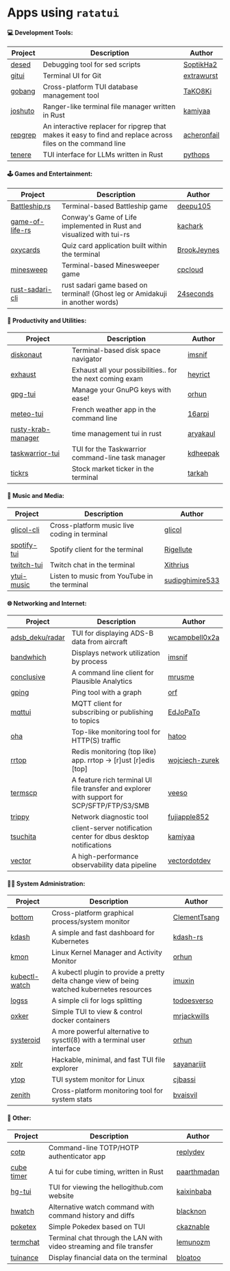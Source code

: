# Apps using `ratatui`

#### 💻 Development Tools:

| Project                                           | Description                                                                                                 | Author                                        |
| ------------------------------------------------- | ----------------------------------------------------------------------------------------------------------- | --------------------------------------------- |
| [desed](https://github.com/SoptikHa2/desed)       | Debugging tool for sed scripts                                                                              | [SoptikHa2](https://github.com/SoptikHa2)     |
| [gitui](https://github.com/extrawurst/gitui)      | Terminal UI for Git                                                                                         | [extrawurst](https://github.com/extrawurst)   |
| [gobang](https://github.com/TaKO8Ki/gobang)       | Cross-platform TUI database management tool                                                                 | [TaKO8Ki](https://github.com/TaKO8Ki)         |
| [joshuto](https://github.com/kamiyaa/joshuto)     | Ranger-like terminal file manager written in Rust                                                           | [kamiyaa](https://github.com/kamiyaa)         |
| [repgrep](https://github.com/acheronfail/repgrep) | An interactive replacer for ripgrep that makes it easy to find and replace across files on the command line | [acheronfail](https://github.com/acheronfail) |
| [tenere](https://github.com/pythops/tenere)       | TUI interface for LLMs written in Rust                                                                      | [pythops](https://github.com/pythops)         |

#### 🕹️ Games and Entertainment:

| Project                                                         | Description                                                                   | Author                                        |
| --------------------------------------------------------------- | ----------------------------------------------------------------------------- | --------------------------------------------- |
| [Battleship.rs](https://github.com/deepu105/battleship-rs)      | Terminal-based Battleship game                                                | [deepu105](https://github.com/deepu105)       |
| [game-of-life-rs](https://github.com/kachark/game-of-life-rs)   | Conway's Game of Life implemented in Rust and visualized with tui-rs          | [kachark](https://github.com/kachark)         |
| [oxycards](https://github.com/BrookJeynes/oxycards)             | Quiz card application built within the terminal                               | [BrookJeynes](https://github.com/BrookJeynes) |
| [minesweep](https://github.com/cpcloud/minesweep-rs)            | Terminal-based Minesweeper game                                               | [cpcloud](https://github.com/cpcloud)         |
| [rust-sadari-cli](https://github.com/24seconds/rust-sadari-cli) | rust sadari game based on terminal! (Ghost leg or Amidakuji in another words) | [24seconds](https://github.com/24seconds)     |

#### 🚀 Productivity and Utilities:

| Project                                                              | Description                                               | Author                                  |
| -------------------------------------------------------------------- | --------------------------------------------------------- | --------------------------------------- |
| [diskonaut](https://github.com/imsnif/diskonaut)                     | Terminal-based disk space navigator                       | [imsnif](https://github.com/imsnif)     |
| [exhaust](https://github.com/heyrict/exhaust)                        | Exhaust all your possibilities.. for the next coming exam | [heyrict](https://github.com/heyrict)   |
| [gpg-tui](https://github.com/orhun/gpg-tui)                          | Manage your GnuPG keys with ease!                         | [orhun](https://github.com/orhun)       |
| [meteo-tui](https://github.com/16arpi/meteo-tui)                     | French weather app in the command line                    | [16arpi](https://github.com/16arpi)     |
| [rusty-krab-manager](https://github.com/aryakaul/rusty-krab-manager) | time management tui in rust                               | [aryakaul](https://github.com/aryakaul) |
| [taskwarrior-tui](https://github.com/kdheepak/taskwarrior-tui)       | TUI for the Taskwarrior command-line task manager         | [kdheepak](https://github.com/kdheepak) |
| [tickrs](https://github.com/tarkah/tickrs)                           | Stock market ticker in the terminal                       | [tarkah](https://github.com/tarkah)     |

#### 🎼 Music and Media:

| Project                                                     | Description                                  | Author                                                |
| ----------------------------------------------------------- | -------------------------------------------- | ----------------------------------------------------- |
| [glicol-cli](https://github.com/glicol/glicol-cli)          | Cross-platform music live coding in terminal | [glicol](https://github.com/glicol)                   |
| [spotify-tui](https://github.com/Rigellute/spotify-tui)     | Spotify client for the terminal              | [Rigellute](https://github.com/Rigellute)             |
| [twitch-tui](https://github.com/Xithrius/twitch-tui)        | Twitch chat in the terminal                  | [Xithrius](https://github.com/Xithrius)               |
| [ytui-music](https://github.com/sudipghimire533/ytui-music) | Listen to music from YouTube in the terminal | [sudipghimire533](https://github.com/sudipghimire533) |

#### 🌐 Networking and Internet:

| Project                                                                 | Description                                                                                | Author                                              |
| ----------------------------------------------------------------------- | ------------------------------------------------------------------------------------------ | --------------------------------------------------- |
| [adsb_deku/radar](https://github.com/wcampbell0x2a/adsb_deku#radar-tui) | TUI for displaying ADS-B data from aircraft                                                | [wcampbell0x2a](https://github.com/wcampbell0x2a)   |
| [bandwhich](https://github.com/imsnif/bandwhich)                        | Displays network utilization by process                                                    | [imsnif](https://github.com/imsnif)                 |
| [conclusive](https://github.com/mrusme/conclusive)                      | A command line client for Plausible Analytics                                              | [mrusme](https://github.com/mrusme)                 |
| [gping](https://github.com/orf/gping/)                                  | Ping tool with a graph                                                                     | [orf](https://github.com/orf)                       |
| [mqttui](https://github.com/EdJoPaTo/mqttui)                            | MQTT client for subscribing or publishing to topics                                        | [EdJoPaTo](https://github.com/EdJoPaTo)             |
| [oha](https://github.com/hatoo/oha)                                     | Top-like monitoring tool for HTTP(S) traffic                                               | [hatoo](https://github.com/hatoo)                   |
| [rrtop](https://github.com/wojciech-zurek/rrtop)                        | Redis monitoring (top like) app. rrtop -> [r]ust [r]edis [top]                             | [wojciech-zurek](https://github.com/wojciech-zurek) |
| [termscp](https://github.com/veeso/termscp)                             | A feature rich terminal UI file transfer and explorer with support for SCP/SFTP/FTP/S3/SMB | [veeso](https://github.com/veeso)                   |
| [trippy](https://github.com/fujiapple852/trippy)                        | Network diagnostic tool                                                                    | [fujiapple852](https://github.com/fujiapple852)     |
| [tsuchita](https://github.com/kamiyaa/tsuchita)                         | client-server notification center for dbus desktop notifications                           | [kamiyaa](https://github.com/kamiyaa)               |
| [vector](https://github.com/vectordotdev/vector)                        | A high-performance observability data pipeline                                             | [vectordotdev](https://github.com/vectordotdev)     |

#### 👨‍💻 System Administration:

| Project                                                  | Description                                                                                  | Author                                          |
| -------------------------------------------------------- | -------------------------------------------------------------------------------------------- | ----------------------------------------------- |
| [bottom](https://github.com/ClementTsang/bottom)         | Cross-platform graphical process/system monitor                                              | [ClementTsang](https://github.com/ClementTsang) |
| [kdash](https://github.com/kdash-rs/kdash)               | A simple and fast dashboard for Kubernetes                                                   | [kdash-rs](https://github.com/kdash-rs)         |
| [kmon](https://github.com/orhun/kmon)                    | Linux Kernel Manager and Activity Monitor                                                    | [orhun](https://github.com/orhun)               |
| [kubectl-watch](https://github.com/imuxin/kubectl-watch) | A kubectl plugin to provide a pretty delta change view of being watched kubernetes resources | [imuxin](https://github.com/imuxin)             |
| [logss](https://github.com/todoesverso/logss)            | A simple cli for logs splitting                                                              | [todoesverso](https://github.com/todoesverso)   |
| [oxker](https://github.com/mrjackwills/oxker)            | Simple TUI to view & control docker containers                                               | [mrjackwills](https://github.com/mrjackwills)   |
| [systeroid](https://github.com/orhun/systeroid)          | A more powerful alternative to sysctl(8) with a terminal user interface                      | [orhun](https://github.com/orhun)               |
| [xplr](https://github.com/sayanarijit/xplr)              | Hackable, minimal, and fast TUI file explorer                                                | [sayanarijit](https://github.com/sayanarijit)   |
| [ytop](https://github.com/cjbassi/ytop)                  | TUI system monitor for Linux                                                                 | [cjbassi](https://github.com/cjbassi)           |
| [zenith](https://github.com/bvaisvil/zenith)             | Cross-platform monitoring tool for system stats                                              | [bvaisvil](https://github.com/bvaisvil)         |

#### 🌌 Other:

| Project                                           | Description                                                          | Author                                        |
| ------------------------------------------------- | -------------------------------------------------------------------- | --------------------------------------------- |
| [cotp](https://github.com/replydev/cotp)          | Command-line TOTP/HOTP authenticator app                             | [replydev](https://github.com/replydev)       |
| [cube timer](https://github.com/paarthmadan/cube) | A tui for cube timing, written in Rust                               | [paarthmadan](https://github.com/paarthmadan) |
| [hg-tui](https://github.com/kaixinbaba/hg-tui)    | TUI for viewing the hellogithub.com website                          | [kaixinbaba](https://github.com/kaixinbaba)   |
| [hwatch](https://github.com/blacknon/hwatch)      | Alternative watch command with command history and diffs             | [blacknon](https://github.com/blacknon)       |
| [poketex](https://github.com/ckaznable/poketex)   | Simple Pokedex based on TUI                                          | [ckaznable](https://github.com/ckaznable)     |
| [termchat](https://github.com/lemunozm/termchat)  | Terminal chat through the LAN with video streaming and file transfer | [lemunozm](https://github.com/lemunozm)       |
| [tuinance](https://github.com/bloatoo/tuinance)   | Display financial data on the terminal                               | [bloatoo](https://github.com/bloatoo)         |
